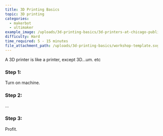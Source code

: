 ```yaml
---
title: 3D Printing Basics
topic: 3D printing
categories:
  - makerbot
  - ultimaker
example_image: /uploads/3d-printing-basics/3d-printers-at-chicago-public-library.jpg
difficulty: Hard
time_required: 5 - 15 minutes
file_attachment_path: /uploads/3d-printing-basics/workshop-template.svg
---
```


A 3D printer is like a printer, except 3D…um. etc

### Step 1:

Turn on machine.

### Step 2:

…

### Step 3:

Profit.